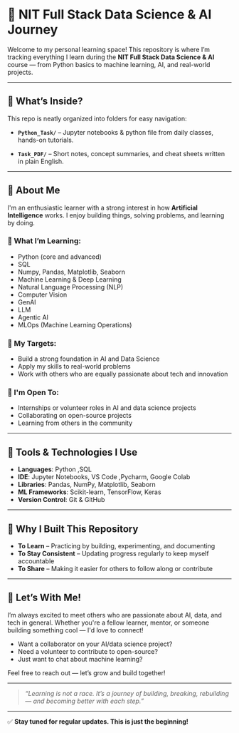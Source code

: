 # 🚀 NIT Full Stack Data Science & AI Journey

Welcome to my personal learning space! This repository is where I’m tracking everything I learn during the **NIT Full Stack Data Science & AI** course — from Python basics to machine learning, AI, and real-world projects.

---

## 📁 What’s Inside?

This repo is neatly organized into folders for easy navigation:

- **`Python_Task/`** – Jupyter notebooks & python file from daily classes, hands-on tutorials.

- **`Task_PDF/`** – Short notes, concept summaries, and cheat sheets written in plain English.

---

## 👤 About Me

I'm an enthusiastic learner with a strong interest in how **Artificial Intelligence** works. I enjoy building things, solving problems, and learning by doing.

### 🧠 What I’m Learning:
- Python (core and advanced)
- SQL
- Numpy, Pandas, Matplotlib, Seaborn
- Machine Learning & Deep Learning
- Natural Language Processing (NLP)
- Computer Vision
- GenAI
- LLM
- Agentic AI
- MLOps (Machine Learning Operations)

### 🎯 My Targets:
- Build a strong foundation in AI and Data Science
- Apply my skills to real-world problems
- Work with others who are equally passionate about tech and innovation

### 🙌 I'm Open To:
- Internships or volunteer roles in AI and data science projects
- Collaborating on open-source projects
- Learning from others in the community

---

## 🧰 Tools & Technologies I Use

- **Languages**: Python ,SQL
- **IDE**: Jupyter Notebooks, VS Code ,Pycharm, Google Colab 
- **Libraries**: Pandas, NumPy, Matplotlib, Seaborn  
- **ML Frameworks**: Scikit-learn, TensorFlow, Keras  
- **Version Control**: Git & GitHub

---

## 🤖 Why I Built This Repository

- **To Learn** – Practicing by building, experimenting, and documenting  
- **To Stay Consistent** – Updating progress regularly to keep myself accountable  
- **To Share** – Making it easier for others to follow along or contribute  

---

## 🔗 Let’s With Me!
I’m always excited to meet others who are passionate about AI, data, and tech in general. Whether you're a fellow learner, mentor, or someone building something cool — I'd love to connect!

- Want a collaborator on your AI/data science project?
- Need a volunteer to contribute to open-source?
- Just want to chat about machine learning?

Feel free to reach out — let’s grow and build together!

---

> _“Learning is not a race. It’s a journey of building, breaking, rebuilding — and becoming better with each step.”_

---

✅ **Stay tuned for regular updates. This is just the beginning!**
